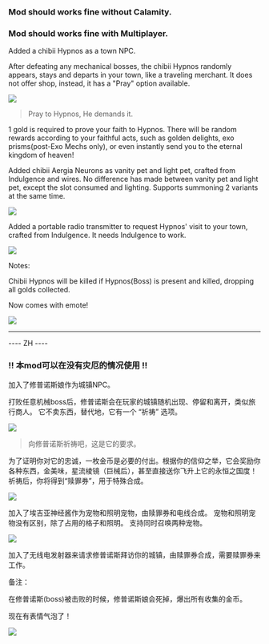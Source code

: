 ﻿### Mod should works fine without Calamity.

### Mod should works fine with Multiplayer.

Added a chibii Hypnos as a town NPC.

After defeating any mechanical bosses, the chibii Hypnos randomly appears, stays and departs in your town, like a traveling merchant.
It does not offer shop, instead, it has a "Pray" option available.

![](https://jesterromut.github.io/workshop/terramazing/praising.gif)

> Pray to Hypnos, He demands it.

1 gold is required to prove your faith to Hypnos. There will be random rewards according to your faithful acts, such as golden delights, exo prisms(post-Exo Mechs only), or even instantly send you to the eternal kingdom of heaven!

Added chibii Aergia Neurons as vanity pet and light pet, crafted from Indulgence and wires.
No difference has made between vanity pet and light pet, except the slot consumed and lighting.
Supports summoning 2 variants at the same time.

![](https://jesterromut.github.io/workshop/terramazing/aergiashow.gif)

Added a portable radio transmitter to request Hypnos' visit to your town, crafted from Indulgence. It needs Indulgence to work.

![](https://jesterromut.github.io/workshop/terramazing/broadcast.gif)

Notes:

Chibii Hypnos will be killed if Hypnos(Boss) is present and killed, dropping all golds collected.

Now comes with emote!

![](https://jesterromut.github.io/workshop/terramazing/emote.gif)
<hr>

---- ZH ----
### !! 本mod可以在没有灾厄的情况使用 !!

加入了修普诺斯娘作为城镇NPC。

打败任意机械boss后，修普诺斯会在玩家的城镇随机出现、停留和离开，类似旅行商人。
它不卖东西，替代地，它有一个 “祈祷” 选项。


![](https://jesterromut.github.io/workshop/terramazing/praising.gif)

> 向修普诺斯祈祷吧，这是它的要求。

为了证明你对它的忠诚，一枚金币是必要的付出。根据你的信仰之举，它会奖励你各种东西，金美味，星流棱镜（巨械后），甚至直接送你飞升上它的永恒之国度！
祈祷后，你将得到“赎罪券”，用于特殊合成。

![](https://jesterromut.github.io/workshop/terramazing/aergiashow.gif)

加入了埃吉亚神经酱作为宠物和照明宠物，由赎罪券和电线合成。
宠物和照明宠物没有区别，除了占用的格子和照明。
支持同时召唤两种宠物。

![](https://jesterromut.github.io/workshop/terramazing/broadcast.gif)

加入了无线电发射器来请求修普诺斯拜访你的城镇，由赎罪券合成，需要赎罪券来工作。

备注：

在修普诺斯(boss)被击败的时候，修普诺斯娘会死掉，爆出所有收集的金币。

现在有表情气泡了！

![](https://jesterromut.github.io/workshop/terramazing/emote.gif)